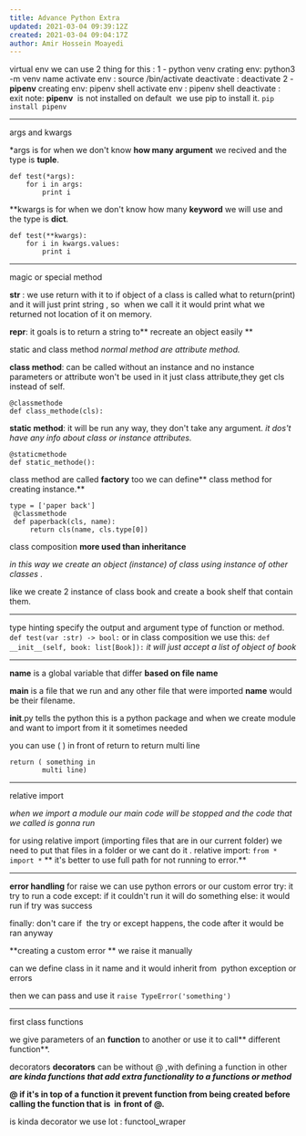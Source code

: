 ```yaml
---
title: Advance Python Extra
updated: 2021-03-04 09:39:12Z
created: 2021-03-04 09:04:17Z
author: Amir Hossein Moayedi
---
```


virtual env
we can use 2 thing for this :
1 - python venv
crating env: python3 -m venv name
activate env : source /bin/activate
deactivate : deactivate
2 -**pipenv**
creating env: pipenv shell
activate env :   pipenv shell
deactivate :  exit
note: **pipenv**  is not installed on default  we use pip to install it.
`pip install pipenv`

* * *

args and kwargs

*args is for when we don't know **how many argument** we recived and the type is **tuple**.

```
def test(*args):
    for i in args:
        print i
```

**kwargs is for when we don't know how many **keyword** we will use and the type is **dict**.

```
def test(**kwargs):
    for i in kwargs.values:
        print i
```

* * *

magic or special method

__str__ : we use return with it to if object of a class is called what to return(print) and it will just print string , so  when we call it it would print what we returned not location of it on memory.

__repr__: it goals is to return a string to** recreate an object easily **

static and class method
*normal method are attribute method.*

**class method**: can be called without an instance and no instance parameters or attribute won't be used in it just class attribute,they get cls instead of self.

```
@classmethode
def class_methode(cls):
```

**static method**: it will be run any way, they don't take any argument.
*it dos't have any info about class or instance attributes.*

```
@staticmethode
def static_methode():
```

class method are called **factory** too we can define** class method for creating instance.**

```
type = ['paper back']
 @classmethode
 def paperback(cls, name):
     return cls(name, cls.type[0])
```

class composition
**more used than inheritance**

*in this way we create an object (instance) of class using instance of other classes .*

like we create 2 instance of class book and create a book shelf that contain them.

* * *

type hinting
specify the output and argument type of function or method.
`def test(var :str) -> bool:`
or in class composition we use this:
`def __init__(self, book: list[Book]):`
*it will just accept a list of object of book*

* * *

__name__ is a global variable that differ **based on file name**

__main__ is a file that we run and any other file that were imported __name__ would be their filename.

__init__.py  tells the python this is a python package and when we create module and want to import from it it sometimes needed

you can use ( ) in front of return to return multi line

```
return ( something in
        multi line)
```

* * *

relative import

*when we import a module our main code will be stopped and the code that we called is gonna run*

for using relative import (importing files that are in our current folder)
we need to put that files in a folder or we cant do it .
relative import:
`from * import *`
** it's better to use full path for not running to error.**

* * *

**error handling**
for raise we can use python errors or our custom error
try: it try to run a code
except: if it couldn't run it will do something
else: it would run if try was success

finally: don't care if  the try or except happens, the code after it would be ran anyway

**creating a custom error **
we raise it manually

can we define class in it name and it would inherit from  python exception or errors

then we can pass and use it
`raise TypeError('something')`

* * *

first class functions

we give parameters of an **function** to another or use it to call** different function**.

decorators
**decorators** can be without @ ,with defining a function in other
***are kinda functions that add extra functionality to a functions or method***

**@ if it's in top of a function it prevent function from being created before calling the function that is  in front of @.**

is kinda decorator we use lot : functool_wraper